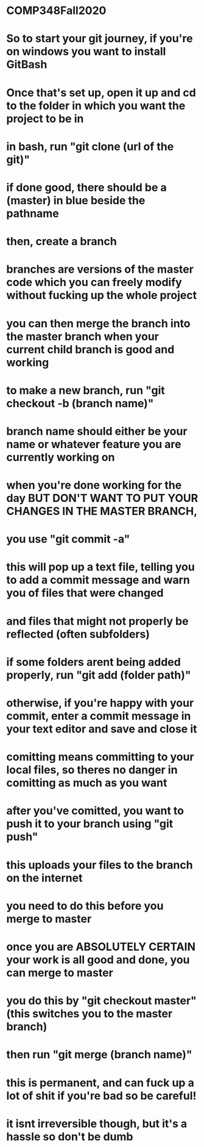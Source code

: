# COMP348Fall2020
#
#
#
# So to start your git journey, if you're on windows you want to install GitBash
# Once that's set up, open it up and cd to the folder in which you want the project to be in
# in bash, run "git clone (url of the git)"
# if done good, there should be a (master) in blue beside the pathname
#
# then, create a branch
# branches are versions of the master code which you can freely modify without fucking up the whole project
# you can then merge the branch into the master branch when your current child branch is good and working
# to make a new branch, run "git checkout -b (branch name)"
# branch name should either be your name or whatever feature you are currently working on
#
#
#
# when you're done working for the day BUT DON'T WANT TO PUT YOUR CHANGES IN THE MASTER BRANCH,
# you use "git commit -a"
# this will pop up a text file, telling you to add a commit message and warn you of files that were changed
# and files that might not properly be reflected (often subfolders)
# if some folders arent being added properly, run "git add (folder path)"
# otherwise, if you're happy with your commit, enter a commit message in your text editor and save and close it
# comitting means committing to your local files, so theres no danger in comitting as much as you want
# after you've comitted, you want to push it to your branch using "git push"
# this uploads your files to the branch on the internet
# you need to do this before you merge to master
#
#
# once you are ABSOLUTELY CERTAIN your work is all good and done, you can merge to master
# you do this by "git checkout master" (this switches you to the master branch)
# then run "git merge (branch name)"
# this is permanent, and can fuck up a lot of shit if you're bad so be careful!
# it isnt irreversible though, but it's a hassle so don't be dumb